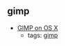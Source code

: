 gimp 
---
* [GIMP on OS X](http://gimp.lisanet.de/Website/Download.html)
    * tags: [gimp](../tags/gimp.md)
